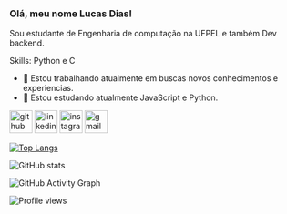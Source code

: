 ### Olá, meu nome Lucas Dias!
Sou estudante de Engenharia de computação na UFPEL e também Dev backend.

Skills: Python e C 

- 🔭 Estou trabalhando atualmente em buscas novos conhecimentos e experiencias. 
- 🌱 Estou estudando atualmente JavaScript e Python.


[<img src='https://cdn.jsdelivr.net/npm/simple-icons@3.0.1/icons/github.svg' alt='github' height='40'>](https://github.com/Diaszano)  [<img src='https://cdn.jsdelivr.net/npm/simple-icons@3.0.1/icons/linkedin.svg' alt='linkedin' height='40'>](https://www.linkedin.com/in/diaszano/)  [<img src='https://cdn.jsdelivr.net/npm/simple-icons@3.0.1/icons/instagram.svg' alt='instagram' height='40'>](https://www.instagram.com/diaszano/)  [<img src='https://cdn.jsdelivr.net/npm/simple-icons@3.0.1/icons/gmail.svg' alt='gmail' height='40'>](mailto:lucas.dsantos@inf.ufpel.edu.br)  

[![Top Langs](https://github-readme-stats.vercel.app/api/top-langs/?username=Diaszano)](https://github.com/anuraghazra/github-readme-stats)

![GitHub stats](https://github-readme-stats.vercel.app/api?username=Diaszano&show_icons=true&count_private=true)  

![GitHub Activity Graph](https://activity-graph.herokuapp.com/graph?username=Diaszano)  

![Profile views](https://gpvc.arturio.dev/Diaszano)  
